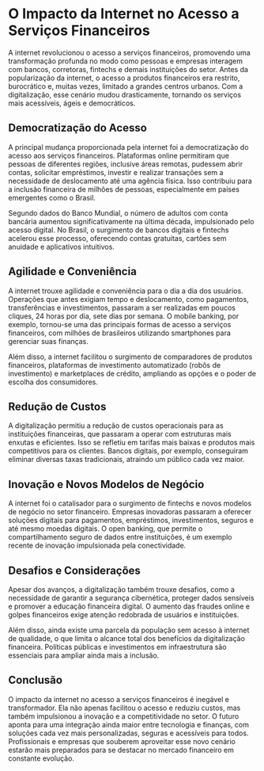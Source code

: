 # O Impacto da Internet no Acesso a Serviços Financeiros

A internet revolucionou o acesso a serviços financeiros, promovendo uma transformação profunda no modo como pessoas e empresas interagem com bancos, corretoras, fintechs e demais instituições do setor. Antes da popularização da internet, o acesso a produtos financeiros era restrito, burocrático e, muitas vezes, limitado a grandes centros urbanos. Com a digitalização, esse cenário mudou drasticamente, tornando os serviços mais acessíveis, ágeis e democráticos.

## Democratização do Acesso

A principal mudança proporcionada pela internet foi a democratização do acesso aos serviços financeiros. Plataformas online permitiram que pessoas de diferentes regiões, inclusive áreas remotas, pudessem abrir contas, solicitar empréstimos, investir e realizar transações sem a necessidade de deslocamento até uma agência física. Isso contribuiu para a inclusão financeira de milhões de pessoas, especialmente em países emergentes como o Brasil.

Segundo dados do Banco Mundial, o número de adultos com conta bancária aumentou significativamente na última década, impulsionado pelo acesso digital. No Brasil, o surgimento de bancos digitais e fintechs acelerou esse processo, oferecendo contas gratuitas, cartões sem anuidade e aplicativos intuitivos.

## Agilidade e Conveniência

A internet trouxe agilidade e conveniência para o dia a dia dos usuários. Operações que antes exigiam tempo e deslocamento, como pagamentos, transferências e investimentos, passaram a ser realizadas em poucos cliques, 24 horas por dia, sete dias por semana. O mobile banking, por exemplo, tornou-se uma das principais formas de acesso a serviços financeiros, com milhões de brasileiros utilizando smartphones para gerenciar suas finanças.

Além disso, a internet facilitou o surgimento de comparadores de produtos financeiros, plataformas de investimento automatizado (robôs de investimento) e marketplaces de crédito, ampliando as opções e o poder de escolha dos consumidores.

## Redução de Custos

A digitalização permitiu a redução de custos operacionais para as instituições financeiras, que passaram a operar com estruturas mais enxutas e eficientes. Isso se refletiu em tarifas mais baixas e produtos mais competitivos para os clientes. Bancos digitais, por exemplo, conseguiram eliminar diversas taxas tradicionais, atraindo um público cada vez maior.

## Inovação e Novos Modelos de Negócio

A internet foi o catalisador para o surgimento de fintechs e novos modelos de negócio no setor financeiro. Empresas inovadoras passaram a oferecer soluções digitais para pagamentos, empréstimos, investimentos, seguros e até mesmo moedas digitais. O open banking, que permite o compartilhamento seguro de dados entre instituições, é um exemplo recente de inovação impulsionada pela conectividade.

## Desafios e Considerações

Apesar dos avanços, a digitalização também trouxe desafios, como a necessidade de garantir a segurança cibernética, proteger dados sensíveis e promover a educação financeira digital. O aumento das fraudes online e golpes financeiros exige atenção redobrada de usuários e instituições.

Além disso, ainda existe uma parcela da população sem acesso à internet de qualidade, o que limita o alcance total dos benefícios da digitalização financeira. Políticas públicas e investimentos em infraestrutura são essenciais para ampliar ainda mais a inclusão.

## Conclusão

O impacto da internet no acesso a serviços financeiros é inegável e transformador. Ela não apenas facilitou o acesso e reduziu custos, mas também impulsionou a inovação e a competitividade no setor. O futuro aponta para uma integração ainda maior entre tecnologia e finanças, com soluções cada vez mais personalizadas, seguras e acessíveis para todos. Profissionais e empresas que souberem aproveitar esse novo cenário estarão mais preparados para se destacar no mercado financeiro em constante evolução.